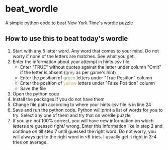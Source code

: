 <!DOCTYPE html>
<html>
<head>
<title>README</title>
</head>
<body>

<h1>beat_wordle</h1>
A simple python code to beat New York Time's wordle puzzle

<h2>How to use this to beat today's wordle</h2>
<ol type="1">
  <li>Start with any 5 letter word. Any word that comes to your mind. Do not worry if none of the letters are matches. See what you get.</li>
  <li>Enter the information about your attempt in hints.csv file.<br>
  <ul>  
    <li>Enter "TRUE" without quotes against the letter under column "Omit" if the letter is absent (<span style="color:#777A7C">grey</span> as per game's hint)</li>
    <li>Enter the position of <span style="color:#79A86B">green</span> letters under "True Position" column</li>
    <li>Enter the position of <span style="color:#C4B465">yellow</span> letters under "False Position" column</li>
    <li>Save the file</li>
  </ul>
  <li>Open the python code</li>
  <li>Install the packages if you do not have them</li>
  <li>Change file path according to where your hints.csv file is in line 24</li>
  <li>Save and run the python code. Python will print a list of words for you to try. Select any one of them and try that on wordle puzzle</li>
  <li>If you are not 100% correct, you will have new information on which letters are guessed right/ wrong. Enter this information like in step 2 and continue on till step 7 until guessed the right word. Do not worry, you will always get to the right word in <6 tries. I usually get it right in 3-4 tries on average.</li>
</ol>


</body>
</html>
